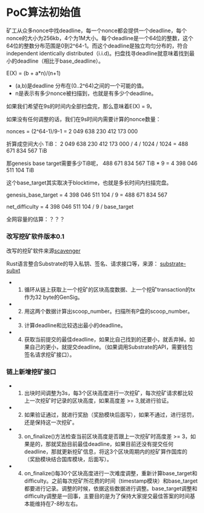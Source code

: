 # PoC算法初始值

矿工从众多nonce中找deadline，每一个nonce都会提供一个deadline，每个nonce的大小为256kb，4个为1M大小。每个deadline是一个64位的整数，这个64位的整数分布范围是0到2^64-1。而这个deadline是独立均匀分布的，符合independent identically distributed（i.i.d)。扫盘找寻deadline就意味着找到最小的deadline（相比于base_deadline）。

E(X) = (b + a*n)/(n+1) 

- (a,b)是deadline 分布在(0..2^64)之间的一个可能的值。
- n是表示有多少nonce被扫描到，也就是有多少个deadline。

如果我们希望在9s的时间内全部扫盘完，那么意味着E(X) = 9。

如果没有任何调整的话，我们在9s时间内需要计算的nonce数量：

nonces = (2^64-1)/9-1 = 2 049 638 230 412 173 000

折算成空间大小 TiB： 2 049 638 230 412 173 000 / 4 / 1024 / 1024 = 488 671 834 567 TiB

那genesis base target需要多少TiB呢， 488 671 834 567 TiB * 9 = 4 398 046 511 104 TiB

这个base_target其实取决于blocktime，也就是多长时间内扫描完盘。

genesis_base_target = 4 398 046 511 104 / 9 = 488 671 834 567

net_difficulty = 4 398 046 511 104 / 9 / base_target 


全网容量的估算：？？？


### 改写挖矿软件版本0.1

改写的挖矿软件来源[scavenger](https://github.com/PoC-Consortium/scavenger)

Rust语言整合Substrate的导入私钥、签名、请求接口等，来源： [substrate-subxt](https://github.com/paritytech/substrate-subxt)

- 1. 循环从链上获取上一个挖矿的区块高度数据、上一个挖矿transaction的tx作为32 byte的GenSig。
- 2. 用这两个数据计算出scoop_number。扫描所有P盘的scoop_number。
- 3. 计算deadline和比较选出最小的deadline。
- 4. 获取当前提交的最佳deadline，如果比自己找到的还要小，就丢弃掉。如果自己的更小，就提交deadline。（如果调用Substrate的API，需要钱包签名请求挖矿接口）。

### 链上新增挖矿接口

- 1. 出块时间调整为3s，每3个区块高度进行一次挖矿，每次挖矿请求都比较上一次挖矿时记录的区块高度，如果高度差 >= 3,就进行验证。
- 2. 如果验证通过，就进行奖励（奖励模块后面写），如果不通过，进行惩罚，还是保持这一次挖矿。
- 3. on_finalize()方法检查当前区块高度是否跟上一次挖矿时高度差 >= 3，如果是的，那就奖励目前最佳deadline，如果目前还没有提交任何deadline，那就更新挖矿信息，将这3个区块周期内的挖矿算作国库的（奖励模块结合国库模块，后面写）。
- 4. on_finalize()每30个区块高度进行一次难度调整，重新计算base_target和difficulty。之前每次挖矿所花费的时间（timestamp模块）和base_target都要进行记录。调整的时候，依据这些数据进行调整。base_target调整和difficulty调整是一回事，主要目的是为了保持大家提交最佳答案的时间基本能维持在7-8秒左右。


